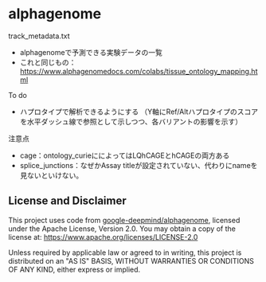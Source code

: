 # alphagenome

track_metadata.txt
- alphagenomeで予測できる実験データの一覧
- これと同じもの：
  https://www.alphagenomedocs.com/colabs/tissue_ontology_mapping.html

To do
- ハプロタイプで解析できるようにする
 （Y軸にRef/Altハプロタイプのスコアを水平ダッシュ線で参照として示しつつ、各バリアントの影響を示す）

注意点
- cage：ontology_curieにによってはLQhCAGEとhCAGEの両方ある
- splice_junctions：なぜかAssay titleが設定されていない、代わりにnameを見ないといけない。

## License and Disclaimer

This project uses code from [google-deepmind/alphagenome](https://github.com/google-deepmind/alphagenome), 
licensed under the Apache License, Version 2.0. You may obtain a copy of the license at: https://www.apache.org/licenses/LICENSE-2.0

Unless required by applicable law or agreed to in writing, this project is distributed 
on an "AS IS" BASIS, WITHOUT WARRANTIES OR CONDITIONS OF ANY KIND, either express or implied.
